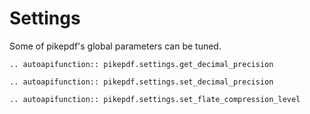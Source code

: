 # Settings

Some of pikepdf's global parameters can be tuned.

```{eval-rst}
.. autoapifunction:: pikepdf.settings.get_decimal_precision
```

```{eval-rst}
.. autoapifunction:: pikepdf.settings.set_decimal_precision
```

```{eval-rst}
.. autoapifunction:: pikepdf.settings.set_flate_compression_level
```
